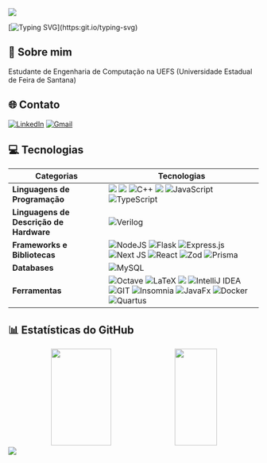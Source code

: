 <img src="https://capsule-render.vercel.app/api?type=waving&color=FF851B&height=125&section=header"/>

[![Typing SVG](https://readme-typing-svg.herokuapp.com/?color=FFAA5F&size=35&center=true&vCenter=true&width=1000&lines=Bem+vindo+ao+GitHub+do+Lucas!;)](https:git.io/typing-svg)

## 💫 Sobre mim
Estudante de Engenharia de Computação na UEFS (Universidade Estadual de Feira de Santana)<br>

## 🌐 Contato
[![LinkedIn](https://img.shields.io/badge/linkedin-%230077B5.svg?style=for-the-badge&logo=linkedin&logoColor=white)](https://www.linkedin.com/in/lucas-gabriel-730475201/) 
[![Gmail](https://img.shields.io/badge/Gmail-D14836?style=for-the-badge&logo=gmail&logoColor=white)](mailto:lucasfc94298@gmail.com?subject=Olá!)

## 💻 Tecnologias
Categorias | Tecnologias
--- | ---
**Linguagens de Programação** | <img src="https://img.shields.io/badge/python-3670A0?style=for-the-badge&logo=python&logoColor=ffdd54" /> <img src="https://img.shields.io/badge/c%20-%2300599C.svg?&style=for-the-badge&logo=c&logoColor=white" /> 	![C++](https://img.shields.io/badge/c++-%2300599C.svg?style=for-the-badge&logo=c%2B%2B&logoColor=white) <img src="https://img.shields.io/badge/java-%23ED8B00.svg?style=for-the-badge&logo=java&logoColor=white" /> ![JavaScript](https://img.shields.io/badge/javascript-%23323330.svg?style=for-the-badge&logo=javascript&logoColor=%23F7DF1E)  ![TypeScript](https://img.shields.io/badge/typescript-%23007ACC.svg?style=for-the-badge&logo=typescript&logoColor=white)
**Linguagens de Descrição de Hardware**|  ![Verilog](https://img.shields.io/badge/-Verilog-000000?style=for-the-badge) 
**Frameworks e Bibliotecas** | ![NodeJS](https://img.shields.io/badge/node.js-6DA55F?style=for-the-badge&logo=node.js&logoColor=white)  ![Flask](https://img.shields.io/badge/flask-%23000.svg?style=for-the-badge&logo=flask&logoColor=white)  ![Express.js](https://img.shields.io/badge/express.js-%23404d59.svg?style=for-the-badge&logo=express&logoColor=%2361DAFB) ![Next JS](https://img.shields.io/badge/Next-black?style=for-the-badge&logo=next.js&logoColor=white) ![React](https://img.shields.io/badge/react-%2320232a.svg?style=for-the-badge&logo=react&logoColor=%2361DAFB) ![Zod](https://img.shields.io/badge/zod-%233068b7.svg?style=for-the-badge&logo=zod&logoColor=white) ![Prisma](https://img.shields.io/badge/Prisma-%233982CE?style=for-the-badge&logo=prisma&logoColor=white)
**Databases** | ![MySQL](https://img.shields.io/badge/mysql-4479A1.svg?style=for-the-badge&logo=mysql&logoColor=white) 
**Ferramentas** | 	![Octave](https://img.shields.io/badge/OCTAVE-darkblue?style=for-the-badge&logo=octave&logoColor=fcd683) ![LaTeX](https://img.shields.io/badge/latex-%23008080.svg?style=for-the-badge&logo=latex&logoColor=white) <img src="https://img.shields.io/badge/Visual%20Studio%20Code-0078d7.svg?style=for-the-badge&logo=visual-studio-code&logoColor=white" /> ![IntelliJ IDEA](https://img.shields.io/badge/IntelliJIDEA-000000.svg?style=for-the-badge&logo=intellij-idea&logoColor=white)  ![GIT](https://img.shields.io/badge/Git-fc6d26?style=for-the-badge&logo=git&logoColor=white) ![Insomnia](https://img.shields.io/badge/Insomnia-black?style=for-the-badge&logo=insomnia&logoColor=5849BE) ![JavaFx](https://img.shields.io/badge/javafx-%23FF0000.svg?style=for-the-badge&logo=javafx&logoColor=white) ![Docker](https://img.shields.io/badge/docker-%230db7ed.svg?style=for-the-badge&logo=docker&logoColor=white) ![Quartus](https://img.shields.io/badge/-Quartus-000000?style=for-the-badge&logo=intel)

## 📊 Estatísticas do GitHub
<div align="center">
 
<img width="49%" height="195px" src="https://github-readme-stats.vercel.app/api?username=LucaasGy&show_icons=true&count_private=true&hide_border=true&title_color=FFAA5F&icon_color=586AE2&text_color=c9d1d9&bg_color=0d1117" />

<img width="41%" height="195px" src="https://github-readme-stats.vercel.app/api/top-langs/?username=LucaasGy&layout=compact&hide_border=true&title_color=FFAA5F&text_color=c9d1d9&bg_color=0d1117&hide=HTML,SystemVerilog,Tcl,Shell,VHDL,Stata,GDB,Coq,Mathematica" />

</div>

<img src="https://capsule-render.vercel.app/api?type=waving&color=FF851B&height=120&section=footer"/>
